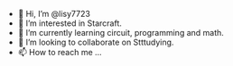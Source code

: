 - 👋 Hi, I’m @lisy7723
- 👀 I’m interested in Starcraft.
- 🌱 I’m currently learning circuit, programming and math.
- 💞️ I’m looking to collaborate on Stttudying.
- 📫 How to reach me ...

<!---
lisy7723/lisy7723 is a ✨ special ✨ repository because its `README.md` (this file) appears on your GitHub profile.
You can click the Preview link to take a look at your changes.
--->

